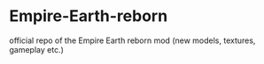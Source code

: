 # Empire-Earth-reborn
official repo of the Empire Earth reborn mod (new models, textures, gameplay etc.)
